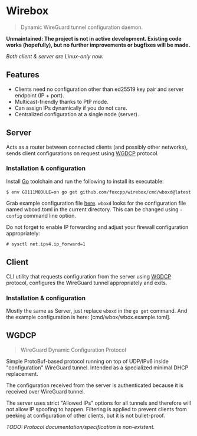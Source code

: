 Wirebox
=========
> Dynamic WireGuard tunnel configuration daemon.

**Unmaintained: The project is not in active development. Existing code works (hopefully), but no further improvements or bugfixes will be made.**

_Both client & server are Linux-only now._

## Features

- Clients need no configuration other than ed25519 key pair and server endpoint
  (IP + port).
- Multicast-friendly thanks to PtP mode.
- Can assign IPs dynamically if you do not care.
- Centralized configuration at a single node (server).

## Server

Acts as a router between connected clients (and possibly other networks),
sends client configurations on request using [WGDCP](#WGDCP) protocol.

### Installation & configuration

Install [Go](https://golang.org) toolchain and run the following to install its
executable:
```
$ env GO111MODULE=on go get github.com/foxcpp/wirebox/cmd/wboxd@latest
```
Grab example configuration file [here](cmd/wboxd/wboxd.example.toml).
`wboxd` looks for the configuration file named wboxd.toml in the current
directory. This can be changed using `-config` command line option.

Do not forget to enable IP forwarding and adjust your firewall configuration
appropriately:
```
# sysctl net.ipv4.ip_forward=1
```

## Client

CLI utility that requests configuration from the server using [WGDCP](#WGDCP)
protocol, configures the WireGuard tunnel appropriately and exits.

### Installation & configuration

Mostly the same as Server, just replace `wboxd` in the `go get` command.
And the example configuration is here: [cmd/wbox/wbox.example.toml].

## WGDCP
> WireGuard Dynamic Configuration Protocol

Simple ProtoBuf-based protocol running on top of UDP/IPv6 inside
"configuration" WireGuard tunnel. Intended as a specialized minimal DHCP
replacement.

The configuration received from the server is authenticated because it is
received over WireGuard tunnel.

The server uses strict "Allowed IPs" options for all tunnels and therefore will
not allow IP spoofing to happen. Filtering is applied to prevent clients from
peeking at configuration of other clients, but it is not bullet-proof.

*TODO: Protocol documentation/specification is non-existent.*
